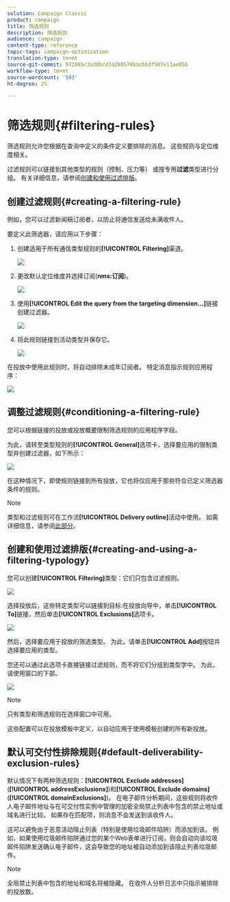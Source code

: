 ```yaml
---
solution: Campaign Classic
product: campaign
title: 筛选规则
description: 筛选规则
audience: campaign
content-type: reference
topic-tags: campaign-optimization
translation-type: tm+mt
source-git-commit: 972885c3a38bcd3a260574bacbb3f507e11ae05b
workflow-type: tm+mt
source-wordcount: '503'
ht-degree: 2%

---
```



# 筛选规则{#filtering-rules}

筛选规则允许您根据在查询中定义的条件定义要排除的消息。 这些规则与定位维度相关。

过滤规则可以链接到其他类型的规则（控制、压力等） 或按专用&#x200B;**过滤**&#x200B;类型进行分组。 有关详细信息，请参阅[创建和使用过滤排版](#creating-and-using-a-filtering-typology)。

## 创建过滤规则{#creating-a-filtering-rule}

例如，您可以过滤新闻稿订阅者，以防止将通信发送给未满收件人。

要定义此筛选器，请应用以下步骤：

1. 创建适用于所有通信类型规则的&#x200B;**[!UICONTROL Filtering]**&#x200B;渠道。

   ![](assets/campaign_opt_create_filter_01.png)

1. 更改默认定位维度并选择订阅(**nms:订阅**)。

   ![](assets/campaign_opt_create_filter_02.png)

1. 使用&#x200B;**[!UICONTROL Edit the query from the targeting dimension...]**&#x200B;链接创建过滤器。

   ![](assets/campaign_opt_create_filter_03.png)

1. 将此规则链接到活动类型并保存它。

   ![](assets/campaign_opt_create_filter_04.png)

在投放中使用此规则时，将自动排除未成年订阅者。 特定消息指示规则应用程序：

![](assets/campaign_opt_create_filter_05.png)

## 调整过滤规则{#conditioning-a-filtering-rule}

您可以根据链接的投放或投放概要限制筛选规则的应用程序字段。

为此，请转至类型规则的&#x200B;**[!UICONTROL General]**&#x200B;选项卡，选择要应用的限制类型并创建过滤器，如下所示：

![](assets/campaign_opt_create_filter_06.png)

在这种情况下，即使规则链接到所有投放，它也将仅应用于那些符合已定义筛选器条件的规则。

>[!NOTE]
>
>类型和过滤规则可在工作流&#x200B;**[!UICONTROL Delivery outline]**&#x200B;活动中使用。 如需详细信息，请参阅[此部分](../../workflow/using/delivery-outline.md)。

## 创建和使用过滤排版{#creating-and-using-a-filtering-typology}

您可以创建&#x200B;**[!UICONTROL Filtering]**&#x200B;类型：它们只包含过滤规则。

![](assets/campaign_opt_create_typo_filtering.png)

选择投放后，这些特定类型可以链接到目标:在投放向导中，单击&#x200B;**[!UICONTROL To]**&#x200B;链接，然后单击&#x200B;**[!UICONTROL Exclusions]**&#x200B;选项卡。

![](assets/campaign_opt_apply_typo_filtering.png)

然后，选择要应用于投放的筛选类型。 为此，请单击&#x200B;**[!UICONTROL Add]**&#x200B;按钮并选择要应用的类型。

您还可以通过此选项卡直接链接过滤规则，而不将它们分组到类型学中。 为此，请使用窗口的下部。

![](assets/campaign_opt_select_typo_filtering.png)

>[!NOTE]
>
>只有类型和筛选规则在选择窗口中可用。
>
>这些配置可以在投放模板中定义，以自动应用于使用模板创建的所有新投放。


## 默认可交付性排除规则{#default-deliverability-exclusion-rules}

默认情况下有两种筛选规则：**[!UICONTROL Exclude addresses]**(**[!UICONTROL addressExclusions]**)和&#x200B;**[!UICONTROL Exclude domains]**(**[!UICONTROL domainExclusions]**)。 在电子邮件分析期间，这些规则将收件人电子邮件地址与在可交付性实例中管理的加密全局禁止列表中包含的禁止地址或域名进行比较。 如果存在匹配项，则消息不会发送到该收件人。

这可以避免由于恶意活动阻止列表（特别是使用垃圾邮件陷阱）而添加到该。 例如，如果使用垃圾邮件陷阱通过您的某个Web表单进行订阅，则会自动向该垃圾邮件陷阱发送确认电子邮件，这会导致您的地址被自动添加到该阻止列表垃圾邮件。

>[!NOTE]
>
>全局禁止列表中包含的地址和域名将被隐藏。 在收件人分析日志中只指示被排除的投放数。

